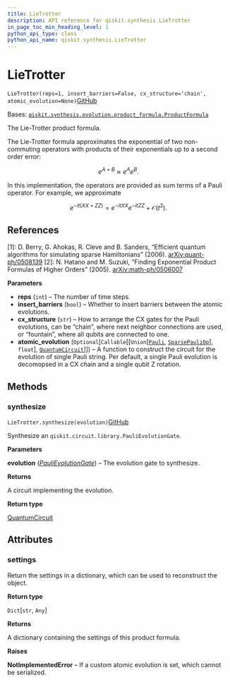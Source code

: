 ```yaml
---
title: LieTrotter
description: API reference for qiskit.synthesis.LieTrotter
in_page_toc_min_heading_level: 1
python_api_type: class
python_api_name: qiskit.synthesis.LieTrotter
---
```


# LieTrotter

<span id="qiskit.synthesis.LieTrotter" />

`LieTrotter(reps=1, insert_barriers=False, cx_structure='chain', atomic_evolution=None)`[GitHub](https://github.com/qiskit/qiskit/tree/stable/0.20/qiskit/synthesis/evolution/lie_trotter.py "view source code")

Bases: [`qiskit.synthesis.evolution.product_formula.ProductFormula`](qiskit.synthesis.ProductFormula "qiskit.synthesis.evolution.product_formula.ProductFormula")

The Lie-Trotter product formula.

The Lie-Trotter formula approximates the exponential of two non-commuting operators with products of their exponentials up to a second order error:

$$
e^{A + B} \approx e^{A}e^{B}.
$$

In this implementation, the operators are provided as sum terms of a Pauli operator. For example, we approximate

$$
e^{-it(XX + ZZ)} = e^{-it XX}e^{-it ZZ} + \mathcal{O}(t^2).
$$

## References

\[1]: D. Berry, G. Ahokas, R. Cleve and B. Sanders, “Efficient quantum algorithms for simulating sparse Hamiltonians” (2006). [arXiv:quant-ph/0508139](https://arxiv.org/abs/quant-ph/0508139) \[2]: N. Hatano and M. Suzuki, “Finding Exponential Product Formulas of Higher Orders” (2005). [arXiv:math-ph/0506007](https://arxiv.org/pdf/math-ph/0506007.pdf)

**Parameters**

*   **reps** (`int`) – The number of time steps.
*   **insert\_barriers** (`bool`) – Whether to insert barriers between the atomic evolutions.
*   **cx\_structure** (`str`) – How to arrange the CX gates for the Pauli evolutions, can be “chain”, where next neighbor connections are used, or “fountain”, where all qubits are connected to one.
*   **atomic\_evolution** (`Optional`\[`Callable`\[\[`Union`\[[`Pauli`](qiskit.quantum_info.Pauli "qiskit.quantum_info.operators.symplectic.pauli.Pauli"), [`SparsePauliOp`](qiskit.quantum_info.SparsePauliOp "qiskit.quantum_info.operators.symplectic.sparse_pauli_op.SparsePauliOp")], `float`], [`QuantumCircuit`](qiskit.circuit.QuantumCircuit "qiskit.circuit.quantumcircuit.QuantumCircuit")]]) – A function to construct the circuit for the evolution of single Pauli string. Per default, a single Pauli evolution is decomopsed in a CX chain and a single qubit Z rotation.

## Methods

### synthesize

<span id="qiskit.synthesis.LieTrotter.synthesize" />

`LieTrotter.synthesize(evolution)`[GitHub](https://github.com/qiskit/qiskit/tree/stable/0.20/qiskit/synthesis/evolution/lie_trotter.py "view source code")

Synthesize an `qiskit.circuit.library.PauliEvolutionGate`.

**Parameters**

**evolution** ([*PauliEvolutionGate*](qiskit.circuit.library.PauliEvolutionGate "qiskit.circuit.library.PauliEvolutionGate")) – The evolution gate to synthesize.

**Returns**

A circuit implementing the evolution.

**Return type**

[QuantumCircuit](qiskit.circuit.QuantumCircuit "qiskit.circuit.QuantumCircuit")

## Attributes

<span id="qiskit.synthesis.LieTrotter.settings" />

### settings

Return the settings in a dictionary, which can be used to reconstruct the object.

**Return type**

`Dict`\[`str`, `Any`]

**Returns**

A dictionary containing the settings of this product formula.

**Raises**

**NotImplementedError** – If a custom atomic evolution is set, which cannot be serialized.

